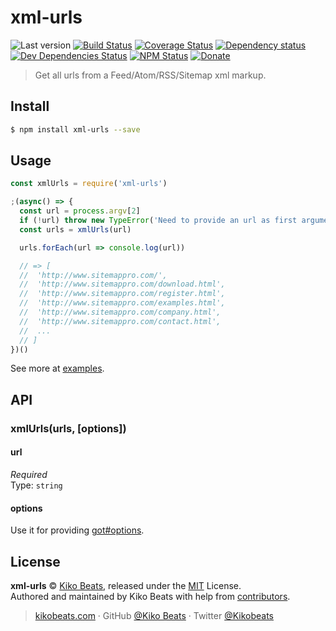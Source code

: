 # xml-urls

![Last version](https://img.shields.io/github/tag/Kikobeats/xml-urls.svg?style=flat-square)
[![Build Status](https://img.shields.io/travis/Kikobeats/xml-urls/master.svg?style=flat-square)](https://travis-ci.org/Kikobeats/xml-urls)
[![Coverage Status](https://img.shields.io/coveralls/Kikobeats/xml-urls.svg?style=flat-square)](https://coveralls.io/github/Kikobeats/xml-urls)
[![Dependency status](https://img.shields.io/david/Kikobeats/xml-urls.svg?style=flat-square)](https://david-dm.org/Kikobeats/xml-urls)
[![Dev Dependencies Status](https://img.shields.io/david/dev/Kikobeats/xml-urls.svg?style=flat-square)](https://david-dm.org/Kikobeats/xml-urls#info=devDependencies)
[![NPM Status](https://img.shields.io/npm/dm/xml-urls.svg?style=flat-square)](https://www.npmjs.org/package/xml-urls)
[![Donate](https://img.shields.io/badge/donate-paypal-blue.svg?style=flat-square)](https://paypal.me/Kikobeats)

> Get all urls from a Feed/Atom/RSS/Sitemap xml markup.

## Install

```bash
$ npm install xml-urls --save
```

## Usage

```js
const xmlUrls = require('xml-urls')

;(async() => {
  const url = process.argv[2]
  if (!url) throw new TypeError('Need to provide an url as first argument.')
  const urls = xmlUrls(url)

  urls.forEach(url => console.log(url))

  // => [
  //  'http://www.sitemappro.com/',
  //  'http://www.sitemappro.com/download.html',
  //  'http://www.sitemappro.com/register.html',
  //  'http://www.sitemappro.com/examples.html',
  //  'http://www.sitemappro.com/company.html',
  //  'http://www.sitemappro.com/contact.html',
  //  ...
  // ]
})()
```

See more at [examples](/examples).

## API

### xmlUrls(urls, [options])

#### url

*Required*<br>
Type: `string`

#### options

Use it for providing [got#options](https://github.com/sindresorhus/got#goturl-options).

## License

**xml-urls** © [Kiko Beats](https://kikobeats.com), released under the [MIT](https://github.com/Kikobeats/xml-urls/blob/master/LICENSE.md) License.<br>
Authored and maintained by Kiko Beats with help from [contributors](https://github.com/Kikobeats/xml-urls/contributors).

> [kikobeats.com](https://kikobeats.com) · GitHub [@Kiko Beats](https://github.com/Kikobeats) · Twitter [@Kikobeats](https://twitter.com/Kikobeats)

